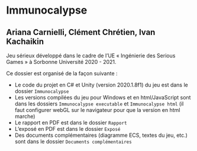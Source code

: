 # Immunocalypse

## Ariana Carnielli, Clément Chrétien, Ivan Kachaikin

Jeu sérieux développé dans le cadre de l’UE « Ingénierie des Serious Games » à Sorbonne Université 2020 - 2021. 

Ce dossier est organisé de la façon suivante :

- Le code du projet en C# et Unity (version 2020.1.8f1) du jeu est dans le dossier `Immunocalypse`
- Les versions compilées du jeu pour Windows et en html/JavaScript sont dans les dossiers `Immunocalypse executable` et `Immunocalypse html` (il faut configurer webGL sur le navigateur pour que la version en html marche)
- Le rapport en PDF est dans le dossier `Rapport`
- L’exposé en PDF est dans le dossier `Exposé`
- Des documents complémentaires (diagramme ECS, textes du jeu, etc.) sont dans le dossier `Documents complémentaires`
